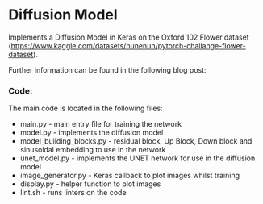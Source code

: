 # Diffusion Model

Implements a Diffusion Model in Keras on the Oxford 102 Flower dataset (https://www.kaggle.com/datasets/nunenuh/pytorch-challange-flower-dataset). 

Further information can be found in the following blog post:

### Code:
The main code is located in the following files:
* main.py - main entry file for training the network
* model.py - implements the diffusion model
* model_building_blocks.py - residual block, Up Block, Down block and sinusoidal embedding to use in the network
* unet_model.py - implements the UNET network for use in the diffusion model
* image_generator.py - Keras callback to plot images whilst training
* display.py - helper function to plot images
* lint.sh - runs linters on the code

